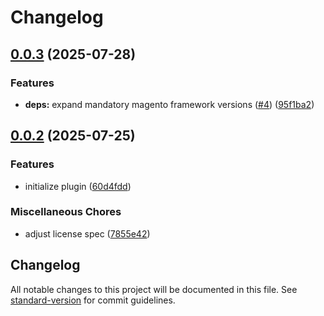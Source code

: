 # Changelog

## [0.0.3](https://github.com/graycoreio/magento2-graph-ql-cache/compare/v0.0.2...v0.0.3) (2025-07-28)


### Features

* **deps:** expand mandatory magento framework versions ([#4](https://github.com/graycoreio/magento2-graph-ql-cache/issues/4)) ([95f1ba2](https://github.com/graycoreio/magento2-graph-ql-cache/commit/95f1ba288762cec5b2aa9c9c9a7e939059b299d1))

## [0.0.2](https://github.com/graycoreio/magento2-graph-ql-cache/compare/v0.0.1...v0.0.2) (2025-07-25)


### Features

* initialize plugin ([60d4fdd](https://github.com/graycoreio/magento2-graph-ql-cache/commit/60d4fdd2438903e4d52cd2999954e4e8186fd42e))


### Miscellaneous Chores

* adjust license spec ([7855e42](https://github.com/graycoreio/magento2-graph-ql-cache/commit/7855e42824de2642938a245c9e8e8a287275030b))

## Changelog

All notable changes to this project will be documented in this file. See [standard-version](https://github.com/conventional-changelog/standard-version) for commit guidelines.
